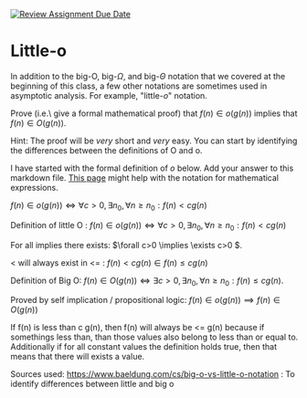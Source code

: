 [![Review Assignment Due Date](https://classroom.github.com/assets/deadline-readme-button-24ddc0f5d75046c5622901739e7c5dd533143b0c8e959d652212380cedb1ea36.svg)](https://classroom.github.com/a/wM4-KOzy)
# Little-o

In addition to the big-O, big-$\Omega$, and big-$\Theta$ notation that
we covered at the beginning of this class, a few other notations are sometimes
used in asymptotic analysis.  For example, "little-$o$" notation.

Prove (i.e.\ give a formal mathematical proof) that $f(n)\in o(g(n))$ implies
that $f(n)\in O(g(n))$.

Hint: The proof will be *very* short and *very* easy. You can start by
identifying the differences between the definitions of O and o.

I have started with the formal definition of $o$ below. Add your answer to this
markdown file. [This
page](https://docs.github.com/en/get-started/writing-on-github/working-with-advanced-formatting/writing-mathematical-expressions)
might help with the notation for mathematical expressions.

$f(n)\in o(g(n)) \iff \forall c>0, \exists n_0, \forall n\ge n_0: f(n) < c g(n)$

Definition of little O : $f(n) \in o(g(n)) \iff \forall c>0, \exists n_0, \forall n\ge n_0: f(n) < c g(n)$

For all implies there exists: $\forall c>0 \implies \exists c>0 $.

< will always exist in <= : $f(n) < c g(n) \in f(n)\le c g(n)$

Definition of Big O: $f(n) \in O(g(n)) \iff \exists c>0, \exists n_0, \forall n\ge n_0: f(n)\le c g(n)$.

Proved by self implication / propositional logic: $f(n) \in o(g(n)) \implies f(n) \in O(g(n))$

If f(n) is less than c g(n), then f(n) will always be <= g(n) because if somethings less than, than those values also belong to less than or equal to. Additionally if for all constant values
the definition holds true, then that means that there will exists a value.


Sources used: https://www.baeldung.com/cs/big-o-vs-little-o-notation : To identify differences between little and big o
